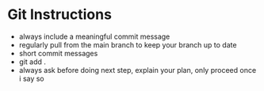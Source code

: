 # Git Instructions
- always include a meaningful commit message
- regularly pull from the main branch to keep your branch up to date
- short commit messages
- git add . 
- always ask before doing next step, explain your plan, only proceed once i say so